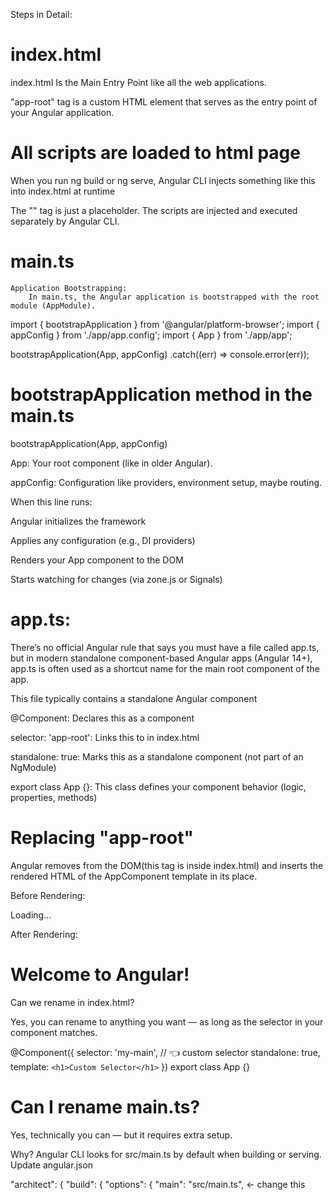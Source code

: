 

Steps in Detail:


# index.html

index.html Is the Main Entry Point like all the web applications.

"app-root" tag is a custom HTML element that serves as the entry point of your Angular application.


# All scripts are loaded to html page

When you run ng build or ng serve, Angular CLI injects something like this into index.html at runtime

<script src="main.js"></script>
<script src="polyfills.js"></script>
<script src="runtime.js"></script>


The "<app-root>" tag is just a placeholder. The scripts are injected and executed separately by Angular CLI.





# main.ts
    Application Bootstrapping:
        In main.ts, the Angular application is bootstrapped with the root module (AppModule).



import { bootstrapApplication } from '@angular/platform-browser';
import { appConfig } from './app/app.config';
import { App } from './app/app';

bootstrapApplication(App, appConfig)
  .catch((err) => console.error(err));


# bootstrapApplication method in the main.ts

bootstrapApplication(App, appConfig)

App: Your root component (like <app-root> in older Angular).

appConfig: Configuration like providers, environment setup, maybe routing.

When this line runs:

Angular initializes the framework

Applies any configuration (e.g., DI providers)

Renders your App component to the DOM

Starts watching for changes (via zone.js or Signals)



# app.ts:
There’s no official Angular rule that says you must have a file called app.ts, but in modern standalone component-based Angular apps (Angular 14+), app.ts is often used as a shortcut name for the main root component of the app.

This file typically contains a standalone Angular component

@Component: Declares this as a component

selector: 'app-root': Links this to <app-root> in index.html

standalone: true: Marks this as a standalone component (not part of an NgModule)

export class App {}: This class defines your component behavior (logic, properties, methods)



# Replacing "app-root"

   Angular removes <app-root> from the DOM(this tag is inside index.html) and inserts the rendered HTML of the AppComponent template in its place.

Before Rendering:

<app-root>Loading...</app-root>

After Rendering:

<h1>Welcome to Angular!</h1>




Can we rename <app-root> in index.html?

Yes, you can rename <app-root> to anything you want — as long as the selector in your component matches.


@Component({
  selector: 'my-main',  // 👈 custom selector
  standalone: true,
  template: `<h1>Custom Selector</h1>`
})
export class App {}



<my-main></my-main>  <!-- ✅ Works -->



# Can I rename main.ts?
Yes, technically you can — but it requires extra setup.

Why?
Angular CLI looks for src/main.ts by default when building or serving.
Update angular.json

"architect": {
  "build": {
    "options": {
      "main": "src/main.ts",   ← change this
